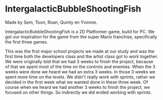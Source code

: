 # IntergalacticBubbleShootingFish
Made by Sem, Toon, Roan, Quinty en Yvonne.

IntergalacticBubbleShootingFish is a 2D Platformer game, build for PC.
We got our inspiration for the game from the super Mario franchise,
specifically the first three games.

This was the first major school projects we made at our study and was the first time both the developers class and the artist class got to work together. We were originally told that we had 3 weeks to finish the project, because of that we spent most of the time on the controls and enemies. When the 3 weeks were done we heard we had an extra 3 weeks. In those 3 weeks we spent more time on the levels. We didn't really work with sprints, rather we decided in the first week what we wanted done in these three week. Of course when we heard we had another 3 weeks to finish the project, we focused on other things. So indirectly we did ended working with sprints. 
